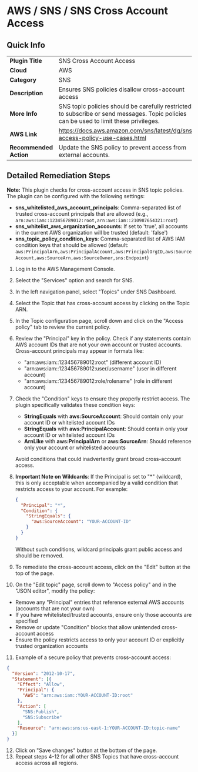 # AWS / SNS / SNS Cross Account Access

## Quick Info

| | |
|-|-|
| **Plugin Title** | SNS Cross Account Access |
| **Cloud** | AWS |
| **Category** | SNS |
| **Description** | Ensures SNS policies disallow cross-account access |
| **More Info** | SNS topic policies should be carefully restricted to subscribe or send messages. Topic policies can be used to limit these privileges. |
| **AWS Link** | https://docs.aws.amazon.com/sns/latest/dg/sns-access-policy-use-cases.html |
| **Recommended Action** | Update the SNS policy to prevent access from external accounts. |

## Detailed Remediation Steps
**Note:** This plugin checks for cross-account access in SNS topic policies. The plugin can be configured with the following settings:
- **sns_whitelisted_aws_account_principals**: Comma-separated list of trusted cross-account principals that are allowed (e.g., `arn:aws:iam::123456789012:root,arn:aws:iam::210987654321:root`)
- **sns_whitelist_aws_organization_accounts**: If set to 'true', all accounts in the current AWS organization will be trusted (default: 'false')
- **sns_topic_policy_condition_keys**: Comma-separated list of AWS IAM condition keys that should be allowed (default: `aws:PrincipalArn,aws:PrincipalAccount,aws:PrincipalOrgID,aws:SourceAccount,aws:SourceArn,aws:SourceOwner,sns:Endpoint`)

1. Log in to the AWS Management Console.
2. Select the "Services" option and search for SNS.
3. In the left navigation panel, select "Topics" under SNS Dashboard.
4. Select the Topic that has cross-account access by clicking on the Topic ARN.
5. In the Topic configuration page, scroll down and click on the "Access policy" tab to review the current policy.
6. Review the "Principal" key in the policy. Check if any statements contain AWS account IDs that are not your own account or trusted accounts. Cross-account principals may appear in formats like:
   - "arn:aws:iam::123456789012:root" (different account ID)
   - "arn:aws:iam::123456789012:user/username" (user in different account)
   - "arn:aws:iam::123456789012:role/rolename" (role in different account)
7. Check the "Condition" keys to ensure they properly restrict access. The plugin specifically validates these condition keys:
   - **StringEquals** with **aws:SourceAccount**: Should contain only your account ID or whitelisted account IDs
   - **StringEquals** with **aws:PrincipalAccount**: Should contain only your account ID or whitelisted account IDs
   - **ArnLike** with **aws:PrincipalArn** or **aws:SourceArn**: Should reference only your account or whitelisted accounts

   Avoid conditions that could inadvertently grant broad cross-account access.
8. **Important Note on Wildcards**: If the Principal is set to "*" (wildcard), this is only acceptable when accompanied by a valid condition that restricts access to your account. For example:
   ```json
   {
     "Principal": "*",
     "Condition": {
       "StringEquals": {
         "aws:SourceAccount": "YOUR-ACCOUNT-ID"
       }
     }
   }
   ```
   Without such conditions, wildcard principals grant public access and should be removed.
9. To remediate the cross-account access, click on the "Edit" button at the top of the page.
10. On the "Edit topic" page, scroll down to "Access policy" and in the "JSON editor", modify the policy:
   - Remove any "Principal" entries that reference external AWS accounts (accounts that are not your own)
   - If you have whitelisted/trusted accounts, ensure only those accounts are specified
   - Remove or update "Condition" blocks that allow unintended cross-account access
   - Ensure the policy restricts access to only your account ID or explicitly trusted organization accounts
11. Example of a secure policy that prevents cross-account access:</br>
```json
{
  "Version": "2012-10-17",
  "Statement": [{
    "Effect": "Allow",
    "Principal": {
      "AWS": "arn:aws:iam::YOUR-ACCOUNT-ID:root"
    },
    "Action": [
      "SNS:Publish",
      "SNS:Subscribe"
    ],
    "Resource": "arn:aws:sns:us-east-1:YOUR-ACCOUNT-ID:topic-name"
  }]
}
```
12. Click on "Save changes" button at the bottom of the page.</br>
13. Repeat steps 4-12 for all other SNS Topics that have cross-account access across all regions.</br>

